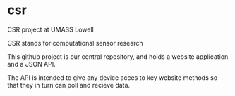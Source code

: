 csr
===

CSR project at UMASS Lowell

CSR stands for computational sensor research 

This github project is our central repository, and holds a website application and a JSON API. 

The API is intended to give any device acces to key website methods so that they in turn can poll and recieve data. 

